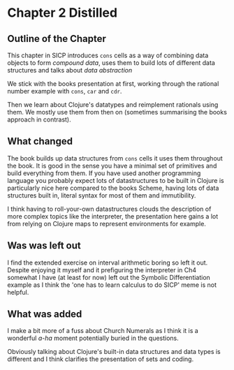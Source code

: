 # Chapter 2 Distilled

## Outline of the Chapter

This chapter in SICP introduces `cons` cells as a way of combining
data objects to form *compound data*, uses them to build lots of
different data structures and talks about *data abstraction*

We stick with the books presentation at first, working through the
rational number example with `cons`, `car` and `cdr`.

Then we learn about Clojure's datatypes and reimplement rationals
using them. We mostly use them from then on (sometimes summarising the
books approach in contrast).

## What changed

The book builds up data structures from `cons` cells it uses them
throughout the book. It is good in the sense you have a minimal set of
primitives and build everything from them. If you have used another
programming language you probably expect lots of datastructures to be
built in Clojure is particularly nice here compared to the books
Scheme, having lots of data structures built in, literal syntax for
most of them and immutibility.

I think having to roll-your-own datastructures clouds the description
of more complex topics like the interpreter, the presentation here
gains a lot from relying on Clojure maps to represent environments for
example.

## Was was left out

I find the extended exercise on interval arithmetic boring so left it
out. Despite enjoying it myself and it prefiguring the interpreter in
Ch4 somewhat I have (at least for now) left out the Symbolic
Differentiation example as I think the 'one has to learn calculus to
do SICP' meme is not helpful.

## What was added

I make a bit more of a fuss about Church Numerals as I think it is a
wonderful *a-ha* moment potentially buried in the questions.

Obviously talking about Clojure's built-in data structures and data
types is different and I think clarifies the presentation of sets and
coding.
